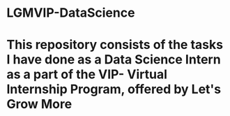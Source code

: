 # LGMVIP-DataScience
# This repository consists of the tasks I have done as a Data Science Intern as a part of the VIP- Virtual Internship Program, offered by Let's Grow More
